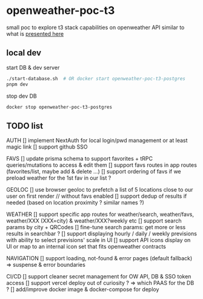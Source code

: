 # openweather-poc-t3

small poc to explore t3 stack capabilities on openweather API
similar to what is [presented here](https://theultimateapichallenge.com/challenges/weather-typescript-api)

## local dev

start DB & dev server

```sh
./start-database.sh  # OR docker start openweather-poc-t3-postgres
pnpm dev
```

stop dev DB

```sh
docker stop openweather-poc-t3-postgres
```

## TODO list

AUTH
[] implement NextAuth for local login/pwd management or at least magic link
[] support github SSO

FAVS
[] update prisma schema to support favorites + tRPC queries/mutations to access & edit them
[] support favs routes in app routes (favorites/list, maybe add & delete ...)
[] support ordering of favs if we preload weather for the 1st fav in our list ?

GEOLOC
[] use browser geoloc to prefetch a list of 5 locations close to our user on first render // without favs enabled
[] support dedup of results if needed (based on location proximity ? similar names ?)

WEATHER
[] support specific app routes for weather/search, weather/favs, weather/XXX (XXX=city) & weather/XXX?weekly etc
[] support search params by city + QRCodes
[] fine-tune search params: get more or less results in searchbar ?
[] support displaying hourly / daily / weekly previsions with ability to select previsions' scale in UI
[] support API icons display on UI or map to an internal icon set that fits openweather contracts

NAVIGATION
[] support loading, not-found & error pages (default fallback) => suspense & error boundaries

CI/CD
[] support cleaner secret management for OW API, DB & SSO token access
[] support vercel deploy out of curiosity ? => which PAAS for the DB ?
[] add/improve docker image & docker-compose for deploy
